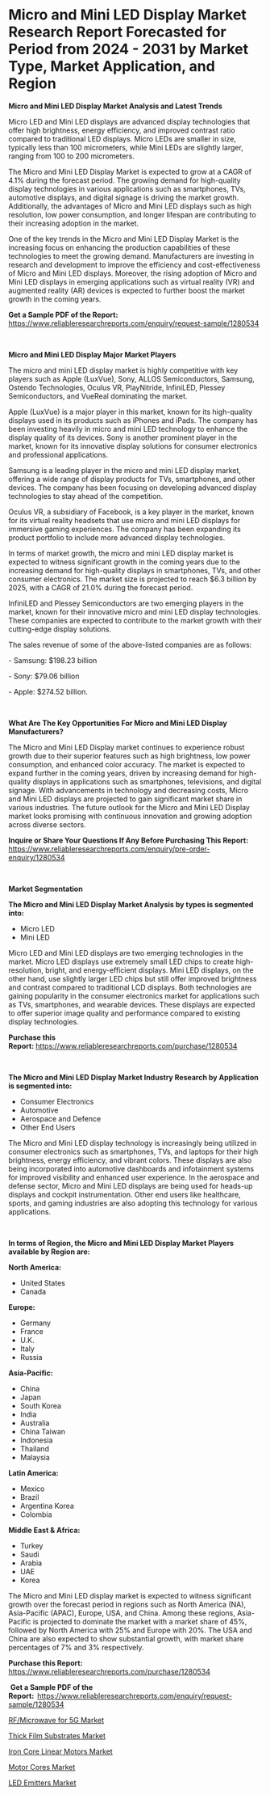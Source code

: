 <p><h1>Micro and Mini LED Display Market Research Report Forecasted for Period from 2024 -  2031 by Market Type, Market Application, and Region</h1></p><p><strong>Micro and Mini LED Display Market Analysis and Latest Trends</strong></p>
<p><p>Micro LED and Mini LED displays are advanced display technologies that offer high brightness, energy efficiency, and improved contrast ratio compared to traditional LED displays. Micro LEDs are smaller in size, typically less than 100 micrometers, while Mini LEDs are slightly larger, ranging from 100 to 200 micrometers.</p><p>The Micro and Mini LED Display Market is expected to grow at a CAGR of 4.1% during the forecast period. The growing demand for high-quality display technologies in various applications such as smartphones, TVs, automotive displays, and digital signage is driving the market growth. Additionally, the advantages of Micro and Mini LED displays such as high resolution, low power consumption, and longer lifespan are contributing to their increasing adoption in the market.</p><p>One of the key trends in the Micro and Mini LED Display Market is the increasing focus on enhancing the production capabilities of these technologies to meet the growing demand. Manufacturers are investing in research and development to improve the efficiency and cost-effectiveness of Micro and Mini LED displays. Moreover, the rising adoption of Micro and Mini LED displays in emerging applications such as virtual reality (VR) and augmented reality (AR) devices is expected to further boost the market growth in the coming years.</p></p>
<p><strong>Get a Sample PDF of the Report:&nbsp;</strong> <a href="https://www.reliableresearchreports.com/enquiry/request-sample/1280534">https://www.reliableresearchreports.com/enquiry/request-sample/1280534</a></p>
<p>&nbsp;</p>
<p><strong>Micro and Mini LED Display Major Market Players</strong></p>
<p><p>The micro and mini LED display market is highly competitive with key players such as Apple (LuxVue), Sony, ALLOS Semiconductors, Samsung, Ostendo Technologies, Oculus VR, PlayNitride, InfiniLED, Plessey Semiconductors, and VueReal dominating the market. </p><p>Apple (LuxVue) is a major player in this market, known for its high-quality displays used in its products such as iPhones and iPads. The company has been investing heavily in micro and mini LED technology to enhance the display quality of its devices. Sony is another prominent player in the market, known for its innovative display solutions for consumer electronics and professional applications.</p><p>Samsung is a leading player in the micro and mini LED display market, offering a wide range of display products for TVs, smartphones, and other devices. The company has been focusing on developing advanced display technologies to stay ahead of the competition. </p><p>Oculus VR, a subsidiary of Facebook, is a key player in the market, known for its virtual reality headsets that use micro and mini LED displays for immersive gaming experiences. The company has been expanding its product portfolio to include more advanced display technologies.</p><p>In terms of market growth, the micro and mini LED display market is expected to witness significant growth in the coming years due to the increasing demand for high-quality displays in smartphones, TVs, and other consumer electronics. The market size is projected to reach $6.3 billion by 2025, with a CAGR of 21.0% during the forecast period.</p><p>InfiniLED and Plessey Semiconductors are two emerging players in the market, known for their innovative micro and mini LED display technologies. These companies are expected to contribute to the market growth with their cutting-edge display solutions. </p><p>The sales revenue of some of the above-listed companies are as follows: </p><p>- Samsung: $198.23 billion</p><p>- Sony: $79.06 billion</p><p>- Apple: $274.52 billion.</p></p>
<p>&nbsp;</p>
<p><strong>What Are The Key Opportunities For Micro and Mini LED Display Manufacturers?</strong></p>
<p><p>The Micro and Mini LED Display market continues to experience robust growth due to their superior features such as high brightness, low power consumption, and enhanced color accuracy. The market is expected to expand further in the coming years, driven by increasing demand for high-quality displays in applications such as smartphones, televisions, and digital signage. With advancements in technology and decreasing costs, Micro and Mini LED displays are projected to gain significant market share in various industries. The future outlook for the Micro and Mini LED Display market looks promising with continuous innovation and growing adoption across diverse sectors.</p></p>
<p><strong>Inquire or Share Your Questions If Any Before Purchasing This Report:</strong> <a href="https://www.reliableresearchreports.com/enquiry/pre-order-enquiry/1280534">https://www.reliableresearchreports.com/enquiry/pre-order-enquiry/1280534</a></p>
<p>&nbsp;</p>
<p><strong>Market Segmentation</strong></p>
<p><strong>The Micro and Mini LED Display Market Analysis by types is segmented into:</strong></p>
<p><ul><li>Micro LED</li><li>Mini LED</li></ul></p>
<p><p>Micro LED and Mini LED displays are two emerging technologies in the market. Micro LED displays use extremely small LED chips to create high-resolution, bright, and energy-efficient displays. Mini LED displays, on the other hand, use slightly larger LED chips but still offer improved brightness and contrast compared to traditional LCD displays. Both technologies are gaining popularity in the consumer electronics market for applications such as TVs, smartphones, and wearable devices. These displays are expected to offer superior image quality and performance compared to existing display technologies.</p></p>
<p><strong>Purchase this Report:&nbsp;</strong><a href="https://www.reliableresearchreports.com/purchase/1280534">https://www.reliableresearchreports.com/purchase/1280534</a></p>
<p>&nbsp;</p>
<p><strong>The Micro and Mini LED Display Market Industry Research by Application is segmented into:</strong></p>
<p><ul><li>Consumer Electronics</li><li>Automotive</li><li>Aerospace and Defence</li><li>Other End Users</li></ul></p>
<p><p>The Micro and Mini LED display technology is increasingly being utilized in consumer electronics such as smartphones, TVs, and laptops for their high brightness, energy efficiency, and vibrant colors. These displays are also being incorporated into automotive dashboards and infotainment systems for improved visibility and enhanced user experience. In the aerospace and defense sector, Micro and Mini LED displays are being used for heads-up displays and cockpit instrumentation. Other end users like healthcare, sports, and gaming industries are also adopting this technology for various applications.</p></p>
<p>&nbsp;</p>
<p><strong>In terms of Region, the Micro and Mini LED Display Market Players available by Region are:</strong></p>
<p>
    <p> <strong> North America: </strong>
        <ul>
            <li>United States</li>
            <li>Canada</li>
        </ul>
        </p> 
    <p> <strong> Europe: </strong>
        <ul>
            <li>Germany</li>
            <li>France</li>
            <li>U.K.</li>
            <li>Italy</li>
            <li>Russia</li>
        </ul>
        </p> 
    <p> <strong> Asia-Pacific: </strong>
        <ul>
            <li>China</li>
            <li>Japan</li>
            <li>South Korea</li>
            <li>India</li>
            <li>Australia</li>
            <li>China Taiwan</li>
            <li>Indonesia</li>
            <li>Thailand</li>
            <li>Malaysia</li>
        </ul>
        </p> 
    <p> <strong> Latin America: </strong>
        <ul>
            <li>Mexico</li>
            <li>Brazil</li>
            <li>Argentina Korea</li>
            <li>Colombia</li>
        </ul>
        </p> 
    <p> <strong> Middle East & Africa: </strong>
        <ul>
            <li>Turkey</li>
            <li>Saudi</li>
            <li>Arabia</li>
            <li>UAE</li>
            <li>Korea</li>
        </ul>
    </p>
    </p>
<p><p>The Micro and Mini LED display market is expected to witness significant growth over the forecast period in regions such as North America (NA), Asia-Pacific (APAC), Europe, USA, and China. Among these regions, Asia-Pacific is projected to dominate the market with a market share of 45%, followed by North America with 25% and Europe with 20%. The USA and China are also expected to show substantial growth, with market share percentages of 7% and 3% respectively.</p></p>
<p><strong>Purchase this Report: </strong><a href="https://www.reliableresearchreports.com/purchase/1280534">https://www.reliableresearchreports.com/purchase/1280534</a></p>
<p>&nbsp;<strong>Get a Sample PDF of the Report:&nbsp;&nbsp;</strong><a href="https://www.reliableresearchreports.com/enquiry/request-sample/1280534">https://www.reliableresearchreports.com/enquiry/request-sample/1280534</a></p>
<p><strong></strong></p>
<p><p><a href="https://github.com/moyahfrancoestellec51j635wcx/Market-Research-Report-List-1/blob/main/rfmicrowave-for-5g-market.md">RF/Microwave for 5G Market</a></p><p><a href="https://medium.com/@charityrice25/thick-film-substrates-market-the-key-to-successful-business-strategy-forecast-till-2031-5e430c8eb297">Thick Film Substrates Market</a></p><p><a href="https://medium.com/@charityrice25/decoding-iron-core-linear-motors-market-metrics-market-share-trends-and-growth-patterns-7586a6b2daaf">Iron Core Linear Motors Market</a></p><p><a href="https://medium.com/@charityrice25/motor-cores-market-analysis-its-cagr-market-segmentation-and-global-industry-overview-eaa22e6cf0e7">Motor Cores Market</a></p><p><a href="https://medium.com/@charityrice25/led-emitters-market-report-reveals-the-latest-trends-and-growth-opportunities-of-this-market-5ee6a2fc69af">LED Emitters Market</a></p></p>